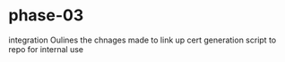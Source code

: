 # phase-03
integration 
Oulines the chnages made to link up cert generation script to repo for internal use 
